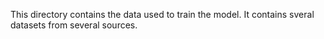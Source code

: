 This directory contains the data used to train the model. It contains sveral datasets from several sources.
